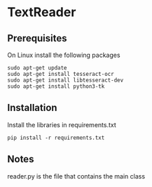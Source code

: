 # TextReader

## Prerequisites
On Linux install the following packages

```
sudo apt-get update
sudo apt-get install tesseract-ocr
sudo apt-get install libtesseract-dev
sudo apt-get install python3-tk
```

## Installation
Install the libraries in requirements.txt
```
pip install -r requirements.txt
```

## Notes
reader.py is the file that contains the main class
